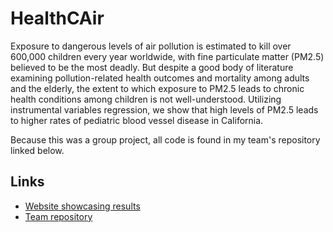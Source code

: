 # HealthCAir

Exposure to dangerous levels of air pollution is estimated to kill over 600,000 children every year worldwide, with fine particulate matter (PM2.5) believed to be the most deadly. But despite a good body of literature examining pollution-related health outcomes and mortality among adults and the elderly, the extent to which exposure to PM2.5 leads to chronic health conditions among children is not well-understood. Utilizing instrumental variables regression, we show that high levels of PM2.5 leads to higher rates of pediatric blood vessel disease in California. 

Because this was a group project, all code is found in my team's repository linked below. 

## Links

- [Website showcasing results](https://mattslyons.github.io/JLPS_capstone_project/)
- [Team repository](https://github.com/mattslyons/JLPS_capstone_project/tree/main)
